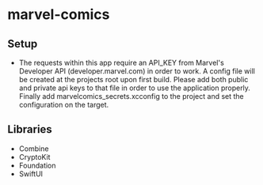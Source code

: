 # marvel-comics

## Setup ##
- The requests within this app require an API_KEY from Marvel's Developer API (developer.marvel.com) in order to work. A config file will be created at the projects root upon first build. Please add both public and private api keys to that file in order to use the application properly. Finally add marvelcomics_secrets.xcconfig to the project and set the configuration on the target.

## Libraries ##
- Combine
- CryptoKit
- Foundation
- SwiftUI

